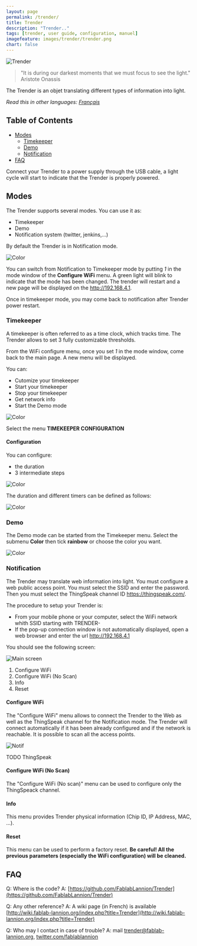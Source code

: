 ```yaml
---
layout: page
permalink: /trender/
title: Trender
description: "Trender.."
tags: [trender, user guide, configuration, manuel]
imagefeature: images/trender/trender.png
chart: false
---
```



![Trender](images/trender/trender.png)

> "It is during our darkest moments that we must focus to see the light." Aristote Onassis

The Trender is an objet translating different types of information into light.

*Read this in other languages: [Français](/trender_fr)*

## Table of Contents
- [Modes](#modes)
  - [Timekeeper](#timekeeper)
  - [Demo](#demo)
  - [Notification](#notification)
- [FAQ](#faq)

Connect your Trender to a power supply through the USB cable, a light cycle will start to indicate that the Trender is properly powered.

## Modes

The Trender supports several modes. You can use it as:
 * Timekeeper
 * Demo
 * Notification system (twitter, jenkins,...)

By default the Trender is in Notification mode.

![Color](images/trender/modes.png)

You can switch from Notification to Timekeeper mode by putting *1* in the mode
window of the **Configure WiFi** menu.
A green light will blink to indicate that the mode has been changed.
The trender will restart and a new page will be displayed on the http://192.168.4.1.

Once in timekeeper mode, you may come back to notification after Trender power restart.


### Timekeeper

A timekeeper is often referred to as a time clock, which tracks time. The
Trender allows to set 3 fully customizable thresholds.

From the WiFi configure menu, once you set *1* in the mode window, come back to
the main page. A new menu will be displayed.

You can:
  * Cutomize your timekeeper
  * Start your timekeeper
  * Stop your timekeeper
  * Get network info
  * Start the Demo mode

![Color](images/trender/tk.png)

Select the menu **TIMEKEEPER CONFIGURATION**

#### Configuration

You can configure:
 * the duration
 * 3 intermediate steps

![Color](images/trender/color.png)

The duration and different timers can be defined as follows:

![Color](images/trender/timekeeper-en.png)


### Demo

The Demo mode can be started from the Timekeeper menu.
Select the submenu **Color** then tick **rainbow** or choose the color you want.

![Color](images/trender/demo_color.png)


### Notification

The Trender may translate web information into light.
You must configure a web public access point. You must select the SSID and
enter the password. Then you must select the ThingSpeak channel ID https://thingspeak.com/.

The procedure to setup your Trender is:
  * From your mobile phone or your computer, select the WiFi network whith SSID starting with TRENDER-
  * If the pop-up connection window is not automatically displayed, open a web browser and enter the url http://192.168.4.1

You should see the following screen:

![Main screen](images/trender/main.png)

 1. Configure WiFi
 2. Configure WiFi (No Scan)
 3. Info
 4. Reset

#### Configure WiFi

The "Configure WiFi" menu allows to connect the Trender to the Web as well as the ThingSpeak channel for the Notification mode.
The Trender will connect automatically if it has been already configured and if the network is reachable.
It is possible to scan all the access points.

![Notif](images/trender/ThingSpeak.png)

TODO ThingSpeak

#### Configure WiFi (No Scan)

The "Configure WiFi (No scan)" menu can be used to configure only the ThingSpeack channel.

#### Info

This menu provides Trender physical information (Chip ID, IP Address, MAC, ...).

#### Reset

This menu can be used to perform a factory reset. **Be careful! All the previous parameters
(especially the WiFi configuration) will be cleaned.**



## FAQ

Q: Where is the code?
A: [https://github.com/FablabLannion/Trender](https://github.com/FablabLannion/Trender)

Q: Any other reference?
A: A wiki page (in French) is available [http://wiki.fablab-lannion.org/index.php?title=Trender](http://wiki.fablab-lannion.org/index.php?title=Trender)

Q: Who may I contact in case of trouble?
A: mail trender@fablab-lannion.org, [twitter.com/fablablannion](http://twitter.com/fablablannion)
